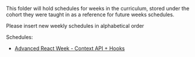 This folder will hold schedules for weeks in the curriculum, stored under the cohort they were taught in as a reference for future weeks schedules.

Please insert new weekly schedules in alphabetical order

Schedules:

- [Advanced React Week - Context API + Hooks](./advanced-react-week)
